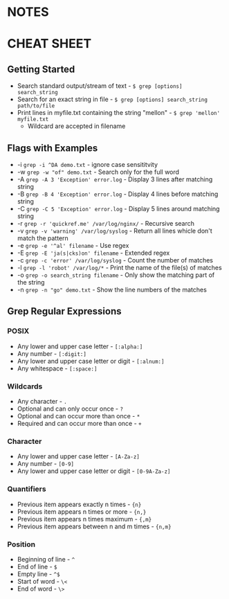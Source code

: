 # NOTES

# CHEAT SHEET

## Getting Started
 
* Search standard output/stream of text - `$ grep [options] search_string`
* Search for an exact string in file - `$ grep [options] search_string path/to/file`
* Print lines in myfile.txt containing the string "mellon" - `$ grep 'mellon' myfile.txt`
	* Wildcard are accepted in filename

## Flags with Examples

* -i `grep -i ^DA demo.txt` - ignore case sensititvity
* -w `grep -w "of" demo.txt` - Search only for the full word
* -A `grep -A 3 'Exception' error.log` - Display 3 lines after matching string
* -B `grep -B 4 'Exception' error.log` - Display 4 lines before matching string
* -C `grep -C 5 'Exception' error.log` - Display 5 lines around matching string
* -r `grep -r 'quickref.me' /var/log/nginx/` - Recursive search
* -v `grep -v 'warning' /var/log/syslog` - Return all lines whicle don't match the pattern
* -e `grep -e '^al' filename` - Use regex
* -E `grep -E 'ja(s|cks)on' filename` - Extended regex
* -c `grep -c 'error' /var/log/syslog` - Count the number of matches
* -l `grep -l 'robot' /var/log/*` - Print the name of the file(s) of matches
* -o `grep -o search_string filename` - Only show the matching part of the string
* -n `grep -n "go" demo.txt` - Show the line numbers of the matches

## Grep Regular Expressions

### POSIX

* Any lower and upper case letter - `[:alpha:]`
* Any number - `[:digit:]`
* Any lower and upper case letter or digit - `[:alnum:]`
* Any whitespace - `[:space:]`

### Wildcards

* Any character - `.`
* Optional and can only occur once - `?`
* Optional and can occur more than once - `*`
* Required and can occur more than once - `+`

### Character

* Any lower and upper case letter - `[A-Za-z]`
* Any number - `[0-9]`
* Any lower and upper case letter or digit - `[0-9A-Za-z]`

### Quantifiers

* Previous item appears exactly n times - `{n}`
* Previous item appears n times or more - `{n,}`
* Previous item appears n times maximum - `{,m}`
* Previous item appears between n and m times - `{n,m}`

### Position

* Beginning of line - `^`
* End of line - `$`
* Empty line - `^$`
* Start of word - `\<`
* End of word - `\>`

